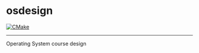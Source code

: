 # osdesign

[![CMake](https://github.com/tekky02/osdesign/actions/workflows/cmake.yml/badge.svg?branch=master&event=push)](https://github.com/tekky02/osdesign/actions/workflows/cmake.yml)

---

Operating System course design
